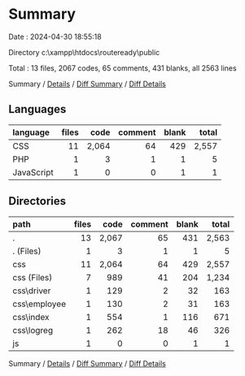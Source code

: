 # Summary

Date : 2024-04-30 18:55:18

Directory c:\\xampp\\htdocs\\routeready\\public

Total : 13 files,  2067 codes, 65 comments, 431 blanks, all 2563 lines

Summary / [Details](details.md) / [Diff Summary](diff.md) / [Diff Details](diff-details.md)

## Languages
| language | files | code | comment | blank | total |
| :--- | ---: | ---: | ---: | ---: | ---: |
| CSS | 11 | 2,064 | 64 | 429 | 2,557 |
| PHP | 1 | 3 | 1 | 1 | 5 |
| JavaScript | 1 | 0 | 0 | 1 | 1 |

## Directories
| path | files | code | comment | blank | total |
| :--- | ---: | ---: | ---: | ---: | ---: |
| . | 13 | 2,067 | 65 | 431 | 2,563 |
| . (Files) | 1 | 3 | 1 | 1 | 5 |
| css | 11 | 2,064 | 64 | 429 | 2,557 |
| css (Files) | 7 | 989 | 41 | 204 | 1,234 |
| css\\driver | 1 | 129 | 2 | 32 | 163 |
| css\\employee | 1 | 130 | 2 | 31 | 163 |
| css\\index | 1 | 554 | 1 | 116 | 671 |
| css\\logreg | 1 | 262 | 18 | 46 | 326 |
| js | 1 | 0 | 0 | 1 | 1 |

Summary / [Details](details.md) / [Diff Summary](diff.md) / [Diff Details](diff-details.md)